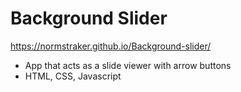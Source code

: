 # Background Slider

https://normstraker.github.io/Background-slider/

- App that acts as a slide viewer with arrow buttons
- HTML, CSS, Javascript
